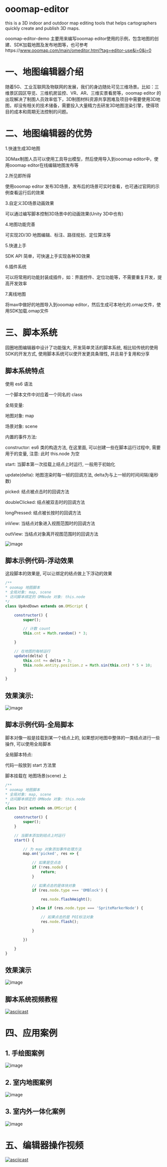 # ooomap-editor
this is a 3D indoor and outdoor map editing tools that helps cartographers quickly create and publish 3D maps.

ooomap-editor-demo 主要用来编写ooomap editor使用的示例，包含地图的创建、SDK加载地图及发布地图等，也可参考https://www.ooomap.com/main/omeditor.html?tag=editor-use&i=0&j=0

# 一、地图编辑器介绍

随着5G、工业互联网及物联网的发展，我们的身边随处可见三维场景。比如：三维景区园区导览、三维机房监控、VR、AR、三维实景看房等，ooomap editor 的出现解决了制图人员效率低下，3D制图材料资源共享困难及项目中需要使用3D地图，却没有相关的技术储备，需要投入大量精力去研发3D地图渲染引擎，使得项目的成本和周期无法控制的问题。

# 二、地图编辑器的优势

1.快速生成3D地图

3DMax制图人员可以使用工具导出模型，然后使用导入到ooomap editor中，使用ooomap editor在线编辑地图发布等

2.所见即所得

使用ooomap editor 发布3D场景，发布后的场景可实时查看，也可通过官网的示例查看运行后的效果

3.自定义3D场景动画效果

可以通过编写脚本控制3D场景中的动画效果(Unity 3D中也有)

4.地图功能完善

可实现2D/3D 地图编辑、标注、路径规划、定位算法等

5.快速上手

SDK API 简单，可快速上手实现各种3D效果

6.插件系统

可以将常用的功能封装成插件，如：界面控件、定位功能等，不需要重复开发，提高开发效率

7.离线地图

将max中做好的地图导入到ooomap editor，然后生成可本地化的.omap文件，使用SDK加载.omap文件

# 三、脚本系统

园圈地图编辑器中设计了功能强大, 开发简单灵活的脚本系统, 相比较传统的使用SDK的开发方式, 使用脚本系统可以使开发更具条理性, 并且易于复用和分享

## 脚本系统特点

使用 es6 语法

一个脚本文件中对应着一个同名的 class

全局变量:

地图对象: map

场景对象: scene

内置的事件方法:

constructor: es6 类的构造方法, 在这里面, 可以创建一些在脚本运行过程中, 需要用于的变量, 注意: 此时 this.node 为空

start: 当脚本第一次挂载上结点上时运行, 一般用于初始化

update(delta): 地图渲染时每一帧的回调方法, delta为与上一帧的时间间隔(毫秒数)

picked: 结点被点击时的回调方法

doubleClicked: 结点被双击时的回调方法

longPressed: 结点被长按时的回调方法

inView: 当结点对象进入视图范围时的回调方法

outView: 当结点对象离开视图范围时的回调方法

![image](https://github.com/tangyajun/ooomap-editor-demo/blob/master/images/script.png)

## 脚本示例代码-浮动效果

这段脚本的效果是, 可以让绑定的结点做上下浮动的效果

```javascript
/** 
* ooomap 地图脚本 
* 全局对象: map, scene 
* 访问脚本绑定的 OMNode 对象: this.node
*/ 
class UpAndDown extends om.OMScript { 

    constructor() { 
        super(); 

        // 计数 count
        this.cnt = Math.random() * 3;

    }

    // 在地图的每帧运行 
    update(delta) { 
        this.cnt += delta * 3;
        this.node.entity.position.z = Math.sin(this.cnt) * 5 + 10;
    }

}
```

## 效果演示:

![image](https://github.com/tangyajun/ooomap-editor-demo/blob/master/images/updown.gif)

## 脚本示例代码-全局脚本

脚本对像一般是挂载到某一个结点上的, 如果想对地图中整体的一类结点进行一些操作, 可以使用全局脚本

全局脚本特点:

代码一般放到 start 方法里

脚本挂载在 地图场景(scene) 上

```javascript
/** 
* ooomap 地图脚本 
* 全局对象: map, scene 
* 访问脚本绑定的 OMNode 对象: this.node
*/ 
class Init extends om.OMScript { 

    constructor() { 
        super();  
    }

    // 当脚本添加到结点上时运行 
    start() { 

        // 为 map 对象添加事件处理方法
        map.on('picked', res => {

            // 如果是空点击
            if (!res.node) {
                return;
            }

            // 如果点击的是体块对象
            if (res.node.type === 'OMBlock') {

                res.node.flashHeight();

            } else if (res.node.type === 'SpriteMarkerNode') {

                // 如果点击的是 POI标注对象
                res.node.flash();

            }

        })

    }
}
```

## 效果演示

![image](https://github.com/tangyajun/ooomap-editor-demo/blob/master/images/globalScript.gif)

## 脚本系统视频教程

[![asciicast](https://github.com/tangyajun/ooomap-editor-demo/blob/master/images/script_video.png)](https://www.ooomap.com/main/assets/videos/script.mp4)


# 四、应用案例

## 1. 手绘图案例

![image](https://github.com/tangyajun/ooomap-editor-demo/blob/master/images/20200322103044.png)

## 2. 室内地图案例

![image](https://github.com/tangyajun/ooomap-editor-demo/blob/master/images/20200322103152.png)

## 3. 室内外一体化案例

![image](https://github.com/tangyajun/ooomap-editor-demo/blob/master/images/20200322103246.png)

# 五、编辑器操作视频

[![asciicast](https://github.com/tangyajun/ooomap-editor-demo/blob/master/images/20200322105136.png)](https://www.ooomap.com/main/assets/videos/overview.mp4)
